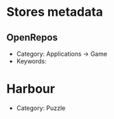 <!--
SPDX-FileCopyrightText: Mirian Margiani
SPDX-License-Identifier: GFDL-1.3-or-later
-->

# Stores metadata

## OpenRepos

- Category: Applications -> Game
- Keywords:

# Harbour

- Category: Puzzle
